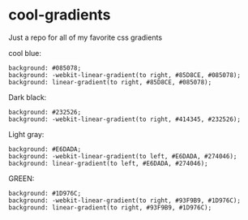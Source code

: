 # cool-gradients
Just a repo for all of my favorite css gradients


cool blue:
```
background: #085078;
background: -webkit-linear-gradient(to right, #85D8CE, #085078);
background: linear-gradient(to right, #85D8CE, #085078);
```
Dark black:
```
background: #232526;
background: -webkit-linear-gradient(to right, #414345, #232526);
```

Light gray:
```
background: #E6DADA;
background: -webkit-linear-gradient(to left, #E6DADA, #274046);
background: linear-gradient(to left, #E6DADA, #274046);
```

GREEN:
```
background: #1D976C;
background: -webkit-linear-gradient(to right, #93F9B9, #1D976C);
background: linear-gradient(to right, #93F9B9, #1D976C);
```
